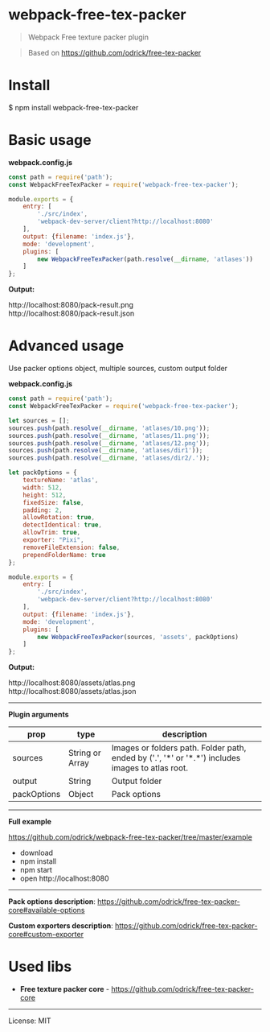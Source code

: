 # webpack-free-tex-packer
> Webpack Free texture packer plugin

> Based on https://github.com/odrick/free-tex-packer

# Install
   
$ npm install webpack-free-tex-packer
   
# Basic usage

**webpack.config.js**

```js
const path = require('path');
const WebpackFreeTexPacker = require('webpack-free-tex-packer');

module.exports = {
    entry: [
        './src/index',
        'webpack-dev-server/client?http://localhost:8080'
    ],
    output: {filename: 'index.js'},
    mode: 'development',
    plugins: [
        new WebpackFreeTexPacker(path.resolve(__dirname, 'atlases'))
    ]
};
```

**Output:**

http://localhost:8080/pack-result.png \
http://localhost:8080/pack-result.json 

# Advanced usage

Use packer options object, multiple sources, custom output folder

**webpack.config.js**

```js
const path = require('path');
const WebpackFreeTexPacker = require('webpack-free-tex-packer');

let sources = [];
sources.push(path.resolve(__dirname, 'atlases/10.png'));
sources.push(path.resolve(__dirname, 'atlases/11.png'));
sources.push(path.resolve(__dirname, 'atlases/12.png'));
sources.push(path.resolve(__dirname, 'atlases/dir1'));
sources.push(path.resolve(__dirname, 'atlases/dir2/.'));

let packOptions = {
    textureName: 'atlas',
    width: 512,
    height: 512,
    fixedSize: false,
    padding: 2,
    allowRotation: true,
    detectIdentical: true,
    allowTrim: true,
    exporter: "Pixi",
    removeFileExtension: false,
    prependFolderName: true
};

module.exports = {
    entry: [
        './src/index',
        'webpack-dev-server/client?http://localhost:8080'
    ],
    output: {filename: 'index.js'},
    mode: 'development',
    plugins: [
        new WebpackFreeTexPacker(sources, 'assets', packOptions)
    ]
};
```

**Output:**

http://localhost:8080/assets/atlas.png \
http://localhost:8080/assets/atlas.json 

---

**Plugin arguments**

| prop             | type            | description                                                                                      |
| ---              | ---             | ---                                                                                              |
| sources          | String or Array | Images or folders path. Folder path, ended by ('.', '\*' or '\*.\*') includes images to atlas root. |
| output           | String          | Output folder                                                                                    |
| packOptions      | Object          | Pack options                                                                                     |

---

**Full example**

https://github.com/odrick/webpack-free-tex-packer/tree/master/example

 * download
 * npm install
 * npm start
 * open http://localhost:8080

---

**Pack options description**: https://github.com/odrick/free-tex-packer-core#available-options

**Custom exporters description**: https://github.com/odrick/free-tex-packer-core#custom-exporter

# Used libs

* **Free texture packer core** - https://github.com/odrick/free-tex-packer-core

---
License: MIT
